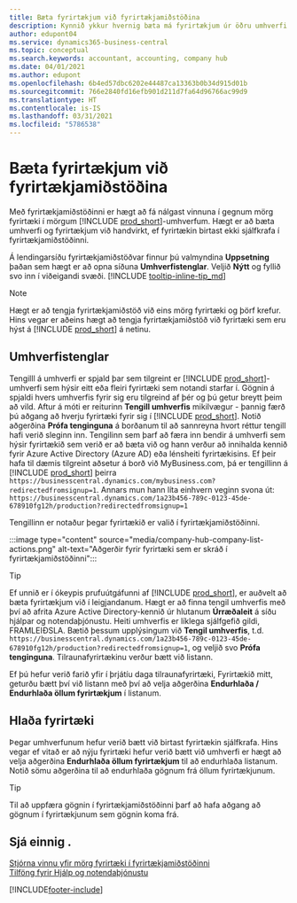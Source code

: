 ```yaml
---
title: Bæta fyrirtækjum við fyrirtækjamiðstöðina
description: Kynnið ykkur hvernig bæta má fyrirtækjum úr öðru umhverfi Business Central við fyrirtækjamiðstöðina svo hægt sé að stjórna vinnu í mörgum umhverfum.
author: edupont04
ms.service: dynamics365-business-central
ms.topic: conceptual
ms.search.keywords: accountant, accounting, company hub
ms.date: 04/01/2021
ms.author: edupont
ms.openlocfilehash: 6b4ed57dbc6202e44487ca13363b0b34d915d01b
ms.sourcegitcommit: 766e2840fd16efb901d211d7fa64d96766ac99d9
ms.translationtype: HT
ms.contentlocale: is-IS
ms.lasthandoff: 03/31/2021
ms.locfileid: "5786538"
---
```

# <a name="add-companies-to-your-company-hub"></a>Bæta fyrirtækjum við fyrirtækjamiðstöðina

Með fyrirtækjamiðstöðinni er hægt að fá nálgast vinnuna í gegnum mörg fyrirtæki í mörgum [!INCLUDE [prod_short](includes/prod_short.md)]-umhverfum. Hægt er að bæta umhverfi og fyrirtækjum við handvirkt, ef fyrirtækin birtast ekki sjálfkrafa í fyrirtækjamiðstöðinni.  

Á lendingarsíðu fyrirtækjamiðstöðvar finnur þú valmyndina **Uppsetning** þaðan sem hægt er að opna síðuna **Umhverfistenglar**. Veljið **Nýtt** og fyllið svo inn í viðeigandi svæði. [!INCLUDE [tooltip-inline-tip_md](includes/tooltip-inline-tip_md.md)]  

> [!NOTE]
> Hægt er að tengja fyrirtækjamiðstöð við eins mörg fyrirtæki og þörf krefur. Hins vegar er aðeins hægt að tengja fyrirtækjamiðstöð við fyrirtæki sem eru hýst á [!INCLUDE [prod_short](includes/prod_short.md)] á netinu.

## <a name="environment-links"></a>Umhverfistenglar

Tengilll á umhverfi er spjald þar sem tilgreint er [!INCLUDE [prod_short](includes/prod_short.md)]-umhverfi sem hýsir eitt eða fleiri fyrirtæki sem notandi starfar í. Gögnin á spjaldi hvers umhverfis fyrir sig eru tilgreind af þér og þú getur breytt þeim að vild. Aftur á móti er reiturinn **Tengill umhverfis** mikilvægur - þannig færð þú aðgang að hverju fyrirtæki fyrir sig í [!INCLUDE [prod_short](includes/prod_short.md)]. Notið aðgerðina **Prófa tenginguna** á borðanum til að sannreyna hvort réttur tengill hafi verið sleginn inn. Tengilinn sem þarf að færa inn bendir á umhverfi sem hýsir fyrirtækið sem verið er að bæta við og hann verður að innihalda kennið fyrir Azure Active Directory (Azure AD) eða lénsheiti fyrirtækisins. Ef þeir hafa til dæmis tilgreint aðsetur á borð við MyBusiness.com, þá er tengillinn á [!INCLUDE [prod_short](includes/prod_short.md)] þeirra ```https://businesscentral.dynamics.com/mybusiness.com?redirectedfromsignup=1```. Annars mun hann líta einhvern veginn svona út: ```https://businesscentral.dynamics.com/1a23b456-789c-0123-45de-678910fg12h/production?redirectedfromsignup=1```  

Tengillinn er notaður þegar fyrirtækið er valið í fyrirtækjamiðstöðinni.  

:::image type="content" source="media/company-hub-company-list-actions.png" alt-text="Aðgerðir fyrir fyrirtæki sem er skráð í fyrirtækjamiðstöðinni":::

> [!TIP]
> Ef unnið er í ókeypis prufuútgáfunni af [!INCLUDE [prod_short](includes/prod_short.md)], er auðvelt að bæta fyrirtækjum við í leigjandanum. Hægt er að finna tengil umhverfis með því að afrita Azure Active Directory-kennið úr hlutanum **Úrræðaleit** á síðu hjálpar og notendaþjónustu. Heiti umhverfis er líklega sjálfgefið gildi, FRAMLEIÐSLA. Bætið þessum upplýsingum við **Tengil umhverfis**, t.d. ```https://businesscentral.dynamics.com/1a23b456-789c-0123-45de-678910fg12h/production?redirectedfromsignup=1```, og veljið svo **Prófa tenginguna**. Tilraunafyrirtækinu verður bætt við listann.
>
> Ef þú hefur verið farið yfir í þrjátíu daga tilraunafyrirtæki, Fyrirtækið mitt, geturðu bætt því við listann með því að velja aðgerðina **Endurhlaða / Endurhlaða öllum fyrirtækjum** í listanum.

## <a name="load-companies"></a>Hlaða fyrirtæki

Þegar umhverfunum hefur verið bætt við birtast fyrirtækin sjálfkrafa. Hins vegar ef vitað er að nýju fyrirtæki hefur verið bætt við umhverfi er hægt að velja aðgerðina **Endurhlaða öllum fyrirtækjum** til að endurhlaða listanum. Notið sömu aðgerðina til að endurhlaða gögnum frá öllum fyrirtækjunum.  

> [!TIP]
> Til að uppfæra gögnin í fyrirtækjamiðstöðinni þarf að hafa aðgang að gögnum í fyrirtækjunum sem gögnin koma frá.

## <a name="see-also"></a>Sjá einnig .

[Stjórna vinnu yfir mörg fyrirtæki í fyrirtækjamiðstöðinni](company-hub.md)  
[Tilföng fyrir Hjálp og notendaþjónustu](product-help-and-support.md)  


[!INCLUDE[footer-include](includes/footer-banner.md)]